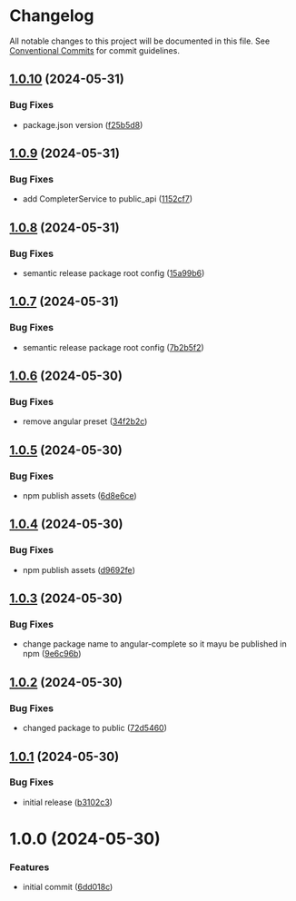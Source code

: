 # Changelog

All notable changes to this project will be documented in this file. See
[Conventional Commits](https://conventionalcommits.org) for commit guidelines.

## [1.0.10](https://github.com/baskeboler/angular-completer/compare/v1.0.9...v1.0.10) (2024-05-31)


### Bug Fixes

* package.json version ([f25b5d8](https://github.com/baskeboler/angular-completer/commit/f25b5d819a65b4445fe1525b00371254ce0f8d27))

## [1.0.9](https://github.com/baskeboler/angular-completer/compare/v1.0.8...v1.0.9) (2024-05-31)


### Bug Fixes

* add CompleterService to public_api ([1152cf7](https://github.com/baskeboler/angular-completer/commit/1152cf73e370fadb41af923480da15d3554d8d9c))

## [1.0.8](https://github.com/baskeboler/angular-completer/compare/v1.0.7...v1.0.8) (2024-05-31)


### Bug Fixes

* semantic release package root config ([15a99b6](https://github.com/baskeboler/angular-completer/commit/15a99b692c0800f09009e318b5aeae9a1deff958))

## [1.0.7](https://github.com/baskeboler/angular-completer/compare/v1.0.6...v1.0.7) (2024-05-31)


### Bug Fixes

* semantic release package root config ([7b2b5f2](https://github.com/baskeboler/angular-completer/commit/7b2b5f21b34ae3f17e6a57852fab7a747e697d05))

## [1.0.6](https://github.com/baskeboler/angular-completer/compare/v1.0.5...v1.0.6) (2024-05-30)


### Bug Fixes

* remove angular preset ([34f2b2c](https://github.com/baskeboler/angular-completer/commit/34f2b2c189d862c16ed6cb0cd7e6b92832162fef))

## [1.0.5](https://github.com/baskeboler/angular-completer/compare/v1.0.4...v1.0.5) (2024-05-30)


### Bug Fixes

* npm publish assets ([6d8e6ce](https://github.com/baskeboler/angular-completer/commit/6d8e6cea7353cccfdf3e60bb301f50abe5cba7ad))

## [1.0.4](https://github.com/baskeboler/ngx-completer/compare/v1.0.3...v1.0.4) (2024-05-30)


### Bug Fixes

* npm publish assets ([d9692fe](https://github.com/baskeboler/ngx-completer/commit/d9692fe81fc0b30914e506004c40c50f0d9c37db))

## [1.0.3](https://github.com/baskeboler/ngx-completer/compare/v1.0.2...v1.0.3) (2024-05-30)


### Bug Fixes

* change package name to angular-complete so it mayu be published in npm ([9e6c96b](https://github.com/baskeboler/ngx-completer/commit/9e6c96ba894b611fbf721030bfc1bb3a4c8819d2))

## [1.0.2](https://github.com/baskeboler/ngx-completer/compare/v1.0.1...v1.0.2) (2024-05-30)


### Bug Fixes

* changed package to public ([72d5460](https://github.com/baskeboler/ngx-completer/commit/72d5460cf298c3da6f4fa4efa7ec79dcebb423b6))

## [1.0.1](https://github.com/baskeboler/ngx-completer/compare/v1.0.0...v1.0.1) (2024-05-30)


### Bug Fixes

* initial release ([b3102c3](https://github.com/baskeboler/ngx-completer/commit/b3102c362e6de0979bc6d6926f2a37a0bbbda176))

# 1.0.0 (2024-05-30)


### Features

* initial commit ([6dd018c](https://github.com/baskeboler/ngx-completer/commit/6dd018cf319b6c6281a71082fd2d758cebf129cd))
